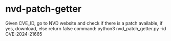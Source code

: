 # nvd-patch-getter
Given CVE_ID, go to NVD website and check if there is a patch available, if yes, download, else return false
command: python3 nvd_patch_getter.py -id CVE-2024-21665
